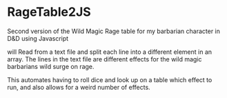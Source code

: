 # RageTable2JS
Second version of the Wild Magic Rage table for my barbarian character in D&amp;D using Javascript

will Read from a text file and split each line into a different element in an array. The lines in the text file are different effects for the wild magic barbarians 
wild surge on rage.

This automates having to roll dice and look up on a table which effect to run, and also allows for a weird number of effects.
